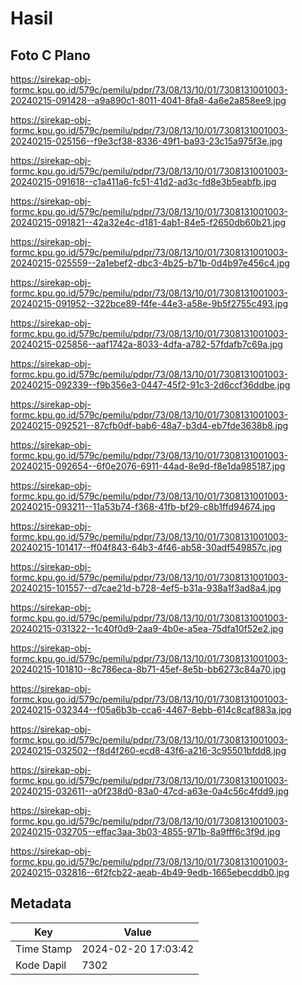 # Hasil

## Foto C Plano

https://sirekap-obj-formc.kpu.go.id/579c/pemilu/pdpr/73/08/13/10/01/7308131001003-20240215-091428--a9a890c1-8011-4041-8fa8-4a6e2a858ee9.jpg

https://sirekap-obj-formc.kpu.go.id/579c/pemilu/pdpr/73/08/13/10/01/7308131001003-20240215-025156--f9e3cf38-8336-49f1-ba93-23c15a975f3e.jpg

https://sirekap-obj-formc.kpu.go.id/579c/pemilu/pdpr/73/08/13/10/01/7308131001003-20240215-091618--c1a411a6-fc51-41d2-ad3c-fd8e3b5eabfb.jpg

https://sirekap-obj-formc.kpu.go.id/579c/pemilu/pdpr/73/08/13/10/01/7308131001003-20240215-091821--42a32e4c-d181-4ab1-84e5-f2650db60b21.jpg

https://sirekap-obj-formc.kpu.go.id/579c/pemilu/pdpr/73/08/13/10/01/7308131001003-20240215-025559--2a1ebef2-dbc3-4b25-b71b-0d4b97e456c4.jpg

https://sirekap-obj-formc.kpu.go.id/579c/pemilu/pdpr/73/08/13/10/01/7308131001003-20240215-091952--322bce89-f4fe-44e3-a58e-9b5f2755c493.jpg

https://sirekap-obj-formc.kpu.go.id/579c/pemilu/pdpr/73/08/13/10/01/7308131001003-20240215-025856--aaf1742a-8033-4dfa-a782-57fdafb7c69a.jpg

https://sirekap-obj-formc.kpu.go.id/579c/pemilu/pdpr/73/08/13/10/01/7308131001003-20240215-092339--f9b356e3-0447-45f2-91c3-2d6ccf36ddbe.jpg

https://sirekap-obj-formc.kpu.go.id/579c/pemilu/pdpr/73/08/13/10/01/7308131001003-20240215-092521--87cfb0df-bab6-48a7-b3d4-eb7fde3638b8.jpg

https://sirekap-obj-formc.kpu.go.id/579c/pemilu/pdpr/73/08/13/10/01/7308131001003-20240215-092654--6f0e2076-6911-44ad-8e9d-f8e1da985187.jpg

https://sirekap-obj-formc.kpu.go.id/579c/pemilu/pdpr/73/08/13/10/01/7308131001003-20240215-093211--11a53b74-f368-41fb-bf29-c8b1ffd94674.jpg

https://sirekap-obj-formc.kpu.go.id/579c/pemilu/pdpr/73/08/13/10/01/7308131001003-20240215-101417--ff04f843-64b3-4f46-ab58-30adf549857c.jpg

https://sirekap-obj-formc.kpu.go.id/579c/pemilu/pdpr/73/08/13/10/01/7308131001003-20240215-101557--d7cae21d-b728-4ef5-b31a-938a1f3ad8a4.jpg

https://sirekap-obj-formc.kpu.go.id/579c/pemilu/pdpr/73/08/13/10/01/7308131001003-20240215-031322--1c40f0d9-2aa9-4b0e-a5ea-75dfa10f52e2.jpg

https://sirekap-obj-formc.kpu.go.id/579c/pemilu/pdpr/73/08/13/10/01/7308131001003-20240215-101810--8c786eca-8b71-45ef-8e5b-bb6273c84a70.jpg

https://sirekap-obj-formc.kpu.go.id/579c/pemilu/pdpr/73/08/13/10/01/7308131001003-20240215-032344--f05a6b3b-cca6-4467-8ebb-614c8caf883a.jpg

https://sirekap-obj-formc.kpu.go.id/579c/pemilu/pdpr/73/08/13/10/01/7308131001003-20240215-032502--f8d4f260-ecd8-43f6-a216-3c95501bfdd8.jpg

https://sirekap-obj-formc.kpu.go.id/579c/pemilu/pdpr/73/08/13/10/01/7308131001003-20240215-032611--a0f238d0-83a0-47cd-a63e-0a4c56c4fdd9.jpg

https://sirekap-obj-formc.kpu.go.id/579c/pemilu/pdpr/73/08/13/10/01/7308131001003-20240215-032705--effac3aa-3b03-4855-971b-8a9fff6c3f9d.jpg

https://sirekap-obj-formc.kpu.go.id/579c/pemilu/pdpr/73/08/13/10/01/7308131001003-20240215-032816--6f2fcb22-aeab-4b49-9edb-1665ebecddb0.jpg


## Metadata

| Key        | Value               |
| ---------- | ------------------- |
| Time Stamp | 2024-02-20 17:03:42 |
| Kode Dapil | 7302                |



